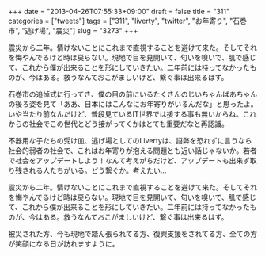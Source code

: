+++
date = "2013-04-26T07:55:33+09:00"
draft = false
title = "311"
categories = ["tweets"]
tags = ["311", "liverty", "twitter", "お年寄り", "石巻市", "逃げ場", "震災"]
slug = "3273"
+++

震災から二年。情けないことにこれまで直視することを避けて来た。そしてそれを悔やんでるけど時は戻らない。現地で目を見開いて、匂いを嗅いで、肌で感じて、これから僕が出来ることを形にしていきたい。二年前には持ってなかったものが、今はある。救うなんておこがましいけど、繋ぐ事は出来るはず。

石巻市の追悼式に行ってさ、僕の目の前にいるたくさんのじいちゃんばあちゃんの後ろ姿を見て「ああ、日本にはこんなにお年寄りがいるんだな」と思ったよ。いや当たり前なんだけど、普段見ているIT世界では接する事も無いからね。これからの社会でこの世代とどう接がってくかはとても重要だなと再認識。

不器用な子たちの受け皿、逃げ場としてのLivertyは、語弊を恐れずに言うなら社会的弱者の社会で、これはお年寄りが抱える問題とも近い話じゃないか。若者で社会をアップデートしよう！なんて考えがちだけど、アップデートも出来ず取り残される人たちがいる。どう繋ぐか。考えたい…

震災から二年。情けないことにこれまで直視することを避けて来た。そしてそれを悔やんでるけど時は戻らない。現地で目を見開いて、匂いを嗅いで、肌で感じて、これから僕が出来ることを形にしていきたい。二年前には持ってなかったものが、今はある。救うなんておこがましいけど、繋ぐ事は出来るはず。

被災された方、今も現地で踏ん張られてる方、復興支援をされてる方、全ての方が笑顔になる日が訪れますように。
